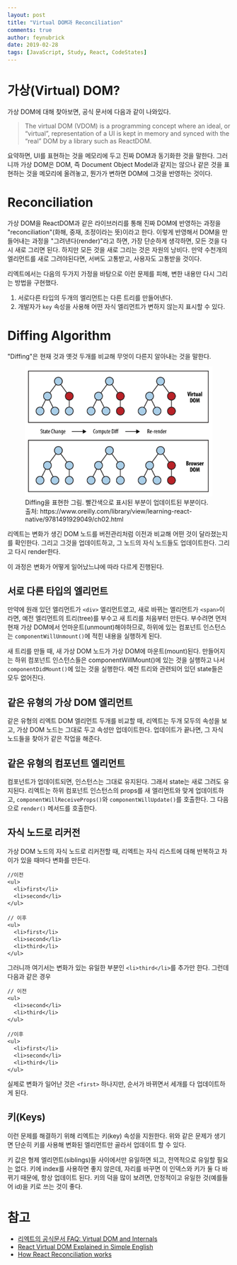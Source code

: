 ```yaml
---
layout: post
title: "Virtual DOM과 Reconciliation"
comments: true
author: feynubrick
date: 2019-02-28
tags: [JavaScript, Study, React, CodeStates]
---
```


# 가상(Virtual) DOM?

가상 DOM에 대해 찾아보면, 공식 문서에 다음과 같이 나와있다.

> The virtual DOM (VDOM) is a programming concept where an ideal, or “virtual”, representation of a UI is kept in memory and synced with the “real” DOM by a library such as ReactDOM.

요약하면, UI를 표현하는 것을 메모리에 두고 진짜 DOM과 동기화한 것을 말한다.
그러니까 가상 DOM은 DOM, 즉 Document Object Model과 같지는 않으나 같은 것을 표현하는 것을 메모리에 올려놓고, 뭔가가 변하면 DOM에 그것을 반영하는 것이다.

# Reconciliation

가상 DOM을 ReactDOM과 같은 라이브러리를 통해 진짜 DOM에 반영하는 과정을 "reconciliation"(화해, 중재, 조정이라는 뜻)이라고 한다.
이렇게 반영해서 DOM을 만들어내는 과정을 "그려낸다(render)"라고 하면,
가장 단순하게 생각하면, 모든 것을 다시 새로 그리면 된다.
하지만 모든 것을 새로 그리는 것은 자원의 낭비다.
만약 수천개의 엘리먼트를 새로 그려야된다면, 서버도 고통받고, 사용자도 고통받을 것이다.

리엑트에서는 다음의 두가지 가정을 바탕으로 이런 문제를 피해, 변한 내용만 다시 그리는 방법을 구현했다.

1. 서로다른 타입의 두개의 엘리먼트는 다른 트리를 만들어낸다.
2. 개발자가 `key` 속성을 사용해 어떤 자식 엘리먼트가 변하지 않는지 표시할 수 있다.

# Diffing Algorithm

"Diffing"은 현재 것과 옛것 두개를 비교해 무엇이 다른지 알아내는 것을 말한다.

<figure>
  <img src="/assets/figures/react-virtual-dom-reconciliation.png" alt="diffing"/>
  <figcaption>Diffing을 표현한 그림. 빨간색으로 표시된 부분이 업데이트된 부분이다. 출처: https://www.oreilly.com/library/view/learning-react-native/9781491929049/ch02.html</figcaption>
</figure>

리엑트는 변화가 생긴 DOM 노드를 버전관리처럼 이전과 비교해 어떤 것이 달라졌는지를 확인한다.
그리고 그것을 업데이트하고, 그 노드의 자식 노드들도 업데이트한다.
그리고 다시 render한다.

이 과정은 변화가 어떻게 일어났느냐에 따라 다르게 진행된다.

## 서로 다른 타입의 엘리먼트

만약에 원래 있던 엘리먼트가 `<div>` 엘리먼트였고, 새로 바뀌는 엘리먼트가 `<span>`이라면,
예전 엘리먼트의 트리(tree)를 부수고 새 트리를 처음부터 만든다.
부수려면 먼저 현재 가상 DOM에서 언마운트(unmount)해야하므로, 하위에 있는
컴포넌트 인스턴스는 `componentWillUnmount()`에 적힌 내용을 실행하게 된다. 

새 트리를 만들 때, 새 가상 DOM 노드가 가상 DOM에 마운트(mount)된다.
만들어지는 하위 컴포넌트 인스턴스들은 componentWillMount()에 있는 것을 실행하고 나서 `componentDidMount()`에 있는 것을 실행한다.
예전 트리와 관련되어 있던 state들은 모두 없어진다.

## 같은 유형의 가상 DOM 엘리먼트

같은 유형의 리엑트 DOM 엘리먼트 두개를 비교할 때, 리엑트는 두개 모두의 속성을 보고, 가상 DOM 노드는 그대로 두고 속성만 업데이트한다.
업데이트가 끝나면, 그 자식 노드들을 찾아가 같은 작업을 해준다.

## 같은 유형의 컴포넌트 엘리먼트

컴포넌트가 업데이트되면, 인스턴스는 그대로 유지된다. 그래서 state는 새로 그려도 유지된다.
리엑트는 하위 컴포넌트 인스턴스의 props를 새 엘리먼트와 맞게 업데이트하고,
`componentWillReceiveProps()`와 `componentWillUpdate()`를 호출한다.
그 다음으로 `render()` 메서드를 호출한다.

## 자식 노드로 리커전

가상 DOM 노드의 자식 노드로 리커전할 때, 리엑트는 자식 리스트에 대해 반복하고 차이가 있을 때마다 변화를 만든다.

```react
//이전
<ul>
  <li>first</li>
  <li>second</li>
</ul>

// 이후
<ul>
  <li>first</li>
  <li>second</li>
  <li>third</li>
</ul>
```

그러니까 여기서는 변화가 있는 유일한 부분인 `<li>third</li>`를 추가만 한다.
그런데 다음과 같은 경우

```react
// 이전
<ul>
  <li>second</li>
  <li>third</li>
</ul>

//이후
<ul>
  <li>first</li>
  <li>second</li>
  <li>third</li>
</ul>
```

실제로 변화가 일어난 것은 `<first>` 하나지만, 순서가 바뀌면서
세개를 다 업데이트하게 된다.

## 키(Keys)

이런 문제를 해결하기 위해 리엑트는 키(key) 속성을 지원한다.
위와 같은 문제가 생기면 단순히 키를 사용해 변화된 엘리먼트만 골라서 업데이트 할 수 있다.

키 값은 형제 엘리먼트(siblings)들 사이에서만 유일하면 되고, 전역적으로 유일할 필요는 없다. 키에 index를 사용하면 좋지 않은데, 자리를 바꾸면 이 인덱스와 키가 둘 다 바뀌기 때문에, 항상 업데이트 된다.
키의 덕을 많이 보려면, 안정적이고 유일한 것(예를들어 id)을 키로 쓰는 것이 좋다.

# 참고

- [리엑트의 공식문서 FAQ: Virtual DOM and Internals](https://reactjs.org/docs/faq-internals.html#what-is-the-virtual-dom)
- [React Virtual DOM Explained in Simple English](https://programmingwithmosh.com/react/react-virtual-dom-explained/)
- [How React Reconciliation works](https://css-tricks.com/how-react-reconciliation-works/)


